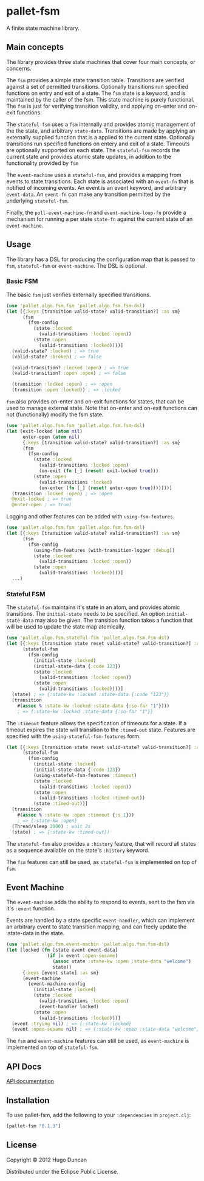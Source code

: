 # pallet-fsm

A finite state machine library.

## Main concepts

The library provides three state machines that cover four main concepts, or
concerns.

The `fsm` provides a simple state transition table. Transitions are verified
against a set of permitted transitions. Optionally transitions run specified
functions on entry and exit of a state. The `fsm` state is a keyword, and is
maintained by the caller of the fsm. This state machine is purely functional.
The `fsm` is just for verifying transition validity, and applying on-enter and
on-exit functions.

The `stateful-fsm` uses a `fsm` internally and provides atomic management of the
the state, and arbitrary `state-data`. Transitions are made by applying an
externally supplied function that is a applied to the current state. Optionally
transitions run specified functions on entery and exit of a state. Timeouts are
optionally supported on each state. The `stateful-fsm` records the current state
and provides atomic state updates, in addition to the functionality provided by
`fsm`

The `event-machine` uses a `stateful-fsm`, and provides a mapping from events to
state transitions. Each state is associated with an `event-fn` that is notified
of incoming events. An event is an event keyword, and arbitrary `event-data`. An
`event-fn` can make any transition permitted by the underlying `stateful-fsm`.

Finally, the `poll-event-machine-fn` and `event-machine-loop-fn` provide a
mechanism for running a per state `state-fn` against the current state of an
`event-machine`.

## Usage

The library has a DSL for producing the configuration map that is passed to
`fsm`, `stateful-fsm` or `event-machine`. The DSL is optional.

### Basic FSM
The basic `fsm` just verifies externally specified transitions.

```clj
(use 'pallet.algo.fsm.fsm 'pallet.algo.fsm.fsm-dsl)
(let [{:keys [transition valid-state? valid-transition?] :as sm}
      (fsm
        (fsm-config
          (state :locked
            (valid-transitions :locked :open))
          (state :open
            (valid-transitions :locked))))]
  (valid-state? :locked) ; => true
  (valid-state? :broken) ; => false

  (valid-transition? :locked :open) ; => true
  (valid-transition? :open :open) ; => false

  (transition :locked :open) ; => :open
  (transition :open :locked)) ; => :locked
```

`fsm` also provides on-enter and on-exit functions for states, that can be used
to manage external state. Note that on-enter and on-exit functions can not
(functionally) modify the fsm state.

```clj
(use 'pallet.algo.fsm.fsm 'pallet.algo.fsm.fsm-dsl)
(let [exit-locked (atom nil)
      enter-open (atom nil)
      {:keys [transition valid-state? valid-transition?] :as sm}
      (fsm
        (fsm-config
          (state :locked
            (valid-transitions :locked :open)
            (on-exit (fn [_] (reset! exit-locked true)))
          (state :open
            (valid-transitions :locked)
            (on-enter (fn [_] (reset! enter-open true)))))))]
  (transition :locked :open) ; => :open
  @exit-locked ; => true
  @enter-open ; => true)
```

Logging and other features can be added with `using-fsm-features`.

```clj
(use 'pallet.algo.fsm.fsm 'pallet.algo.fsm.fsm-dsl)
(let [{:keys [transition valid-state? valid-transition?] :as sm}
      (fsm
        (fsm-config
          (using-fsm-features (with-transition-logger :debug))
          (state :locked
            (valid-transitions :locked :open))
          (state :open
            (valid-transitions :locked))))]
  ...)
```

### Stateful FSM

The `stateful-fsm` maintains it's state in an atom, and provides atomic
transitions. The `initial-state` needs to be specified. An option
`initial-state-data` may also be given. The transition function takes
a function that will be used to update the state map atomically.

```clj
(use 'pallet.algo.fsm.stateful-fsm 'pallet.algo.fsm.fsm-dsl)
(let [{:keys [transition state reset valid-state? valid-transition?] :as sm}
      (stateful-fsm
        (fsm-config
          (initial-state :locked)
          (initial-state-data {:code 123})
          (state :locked
            (valid-transitions :locked :open))
          (state :open
            (valid-transitions :locked))))]
  (state) ; => {:state-kw :locked :state-data {:code "123"}}
  (transition
    #(assoc % :state-kw :locked :state-data {:so-far "1"})))
    ; => {:state-kw :locked :state-data {:so-far "1"}}
```

The `:timeout` feature allows the specification of timeouts for a state. If a
timeout expires the state will transition to the `:timed-out` state. Features
are specified with the `using-stateful-fsm-features` form.

```clj
(let [{:keys [transition state reset valid-state? valid-transition?] :as sm}
      (stateful-fsm
        (fsm-config
          (initial-state :locked)
          (initial-state-data {:code 123})
          (using-stateful-fsm-features :timeout)
          (state :locked
            (valid-transitions :locked :open))
          (state :open
            (valid-transitions :locked :timed-out))
          (state :timed-out))]
  (transition
    #(assoc % :state-kw :open :timeout {:s 1}))
    ; => {:state-kw :open}
  (Thread/sleep 2000) ; wait 2s
  (state) ; => {:state-kw :timed-out})
```

The `stateful-fsm` also provides a `:history` feature, that will record all
states as a sequence available on the state's `:history` keyword.

The `fsm` features can still be used, as `stateful-fsm` is implemented on top of
`fsm`.

## Event Machine

The `event-machine` adds the ability to respond to events, sent to the fsm via
it's `:event` function.

Events are handled by a state specific `event-handler`, which can implement an
arbitrary event to state transition mapping, and can freely update the
:state-data in the state.

```clj
(use 'pallet.algo.fsm.event-machin 'pallet.algo.fsm.fsm-dsl)
(let [locked (fn [state event event-data]
               (if (= event :open-sesame)
                 (assoc state :state-kw :open :state-data "welcome")
                 state))
      {:keys [event state] :as sm}
      (event-machine
        (event-machine-config
          (initial-state :locked)
          (state :locked
            (valid-transitions :locked :open)
            (event-handler locked)
          (state :open
            (valid-transitions :locked)))]
  (event :trying nil) ; => {:state-kw :locked}
  (event :open-sesame nil) ; => {:state-kw :open :state-data "welcome"})
```

The `fsm` and `event-machine` features can still be used, as `event-machine` is
implemented on top of `stateful-fsm`.

## API Docs

[API documentation](http://palletops.com/pallet-fsm/)

## Installation

To use pallet-fsm, add the following to your `:dependencies` in
`project.clj`:

```clj
[pallet-fsm "0.1.3"]
```

## License

Copyright © 2012 Hugo Duncan

Distributed under the Eclipse Public License.

